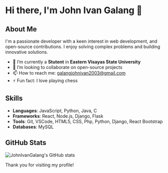 # Hi there, I'm John Ivan Galang 👋

## About Me
I'm a passionate developer with a keen interest in web development, and open-source contributions. I enjoy solving complex problems and building innovative solutions.

- 🌱 I’m currently a **Stutent** in **Eastern Visayas State University** 
- 👯 I’m looking to collaborate on open-source projects
- 📫 How to reach me: [galangjohnivan2003@gmail.com](mailto:galangjohnivan2003@gmail.com)
- ⚡ Fun fact: I love playing chess

## Skills
- **Languages**: JavaScript, Python, Java, C
- **Frameworks**: React, Node.js, Django, Flask
- **Tools**: Git, VSCode, HTML5, CSS, Php, Python, Django, React Bootstrap
- **Databases**: MySQL

## GitHub Stats
![JohnIvanGalang's GitHub stats](https://github-readme-stats.vercel.app/api?username=JohnIvanGalang&show_icons=true&theme=radical)

Thank you for visiting my profile!
